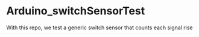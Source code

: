 # Arduino_switchSensorTest
With this repo, we test a generic switch sensor that counts each signal rise 
